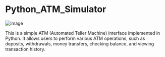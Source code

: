 # Python_ATM_Simulator
![image]([https://github.com/user-attachments/assets/a7db3d3a-e838-4605-a34e-36879a764620](https://lh3.googleusercontent.com/biTD3jphhwzZDAHxowFcS_CHzsYgibjIWO50h3imLKdnnfD1Z9yIsUmUa79g016vhdP7))

This is a simple ATM (Automated Teller Machine) interface implemented in Python. It allows users to perform various ATM operations, such as deposits, withdrawals, money transfers, checking balance, and viewing transaction history.
